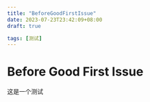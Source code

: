 ```yaml
---
title: "BeforeGoodFirstIssue"
date: 2023-07-23T23:42:09+08:00
draft: true

tags: [测试]
---
```


# Before Good First Issue

这是一个测试